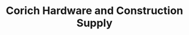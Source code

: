 ---
title: "Corich Hardware and Construction Supply"
url: /victoria/corich-hardware-and-construction-supply/
shop: hardware
---